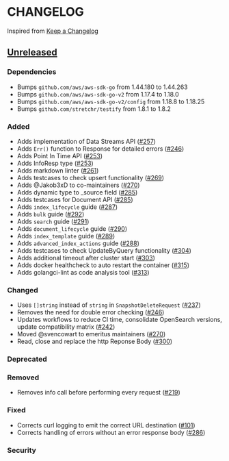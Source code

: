 # CHANGELOG

Inspired from [Keep a Changelog](https://keepachangelog.com/en/1.0.0/)

## [Unreleased]

### Dependencies

- Bumps `github.com/aws/aws-sdk-go` from 1.44.180 to 1.44.263
- Bumps `github.com/aws/aws-sdk-go-v2` from 1.17.4 to 1.18.0
- Bumps `github.com/aws/aws-sdk-go-v2/config` from 1.18.8 to 1.18.25
- Bumps `github.com/stretchr/testify` from 1.8.1 to 1.8.2

### Added

- Adds implementation of Data Streams API ([#257](https://github.com/opensearch-project/opensearch-go/pull/257))
- Adds `Err()` function to Response for detailed errors ([#246](https://github.com/opensearch-project/opensearch-go/pull/246))
- Adds Point In Time API ([#253](https://github.com/opensearch-project/opensearch-go/pull/253))
- Adds InfoResp type ([#253](https://github.com/opensearch-project/opensearch-go/pull/253))
- Adds markdown linter ([#261](https://github.com/opensearch-project/opensearch-go/pull/261))
- Adds testcases to check upsert functionality ([#269](https://github.com/opensearch-project/opensearch-go/pull/269))
- Adds @Jakob3xD to co-maintainers ([#270](https://github.com/opensearch-project/opensearch-go/pull/270))
- Adds dynamic type to \_source field ([#285](https://github.com/opensearch-project/opensearch-go/pull/285))
- Adds testcases for Document API ([#285](https://github.com/opensearch-project/opensearch-go/pull/285))
- Adds `index_lifecycle` guide ([#287](https://github.com/opensearch-project/opensearch-go/pull/287))
- Adds `bulk` guide ([#292](https://github.com/opensearch-project/opensearch-go/pull/292))
- Adds `search` guide ([#291](https://github.com/opensearch-project/opensearch-go/pull/291))
- Adds `document_lifecycle` guide ([#290](https://github.com/opensearch-project/opensearch-go/pull/290))
- Adds `index_template` guide ([#289](https://github.com/opensearch-project/opensearch-go/pull/289))
- Adds `advanced_index_actions` guide ([#288](https://github.com/opensearch-project/opensearch-go/pull/288))
- Adds testcases to check UpdateByQuery functionality ([#304](https://github.com/opensearch-project/opensearch-go/pull/304))
- Adds additional timeout after cluster start ([#303](https://github.com/opensearch-project/opensearch-go/pull/303))
- Adds docker healthcheck to auto restart the container ([#315](https://github.com/opensearch-project/opensearch-go/pull/315))
- Adds golangci-lint as code analysis tool ([#313](https://github.com/opensearch-project/opensearch-go/pull/313))

### Changed

- Uses `[]string` instead of `string` in `SnapshotDeleteRequest` ([#237](https://github.com/opensearch-project/opensearch-go/pull/237))
- Removes the need for double error checking ([#246](https://github.com/opensearch-project/opensearch-go/pull/246))
- Updates workflows to reduce CI time, consolidate OpenSearch versions, update compatibility matrix ([#242](https://github.com/opensearch-project/opensearch-go/pull/242))
- Moved @svencowart to emeritus maintainers ([#270](https://github.com/opensearch-project/opensearch-go/pull/270))
- Read, close and replace the http Reponse Body ([#300](https://github.com/opensearch-project/opensearch-go/pull/300))

### Deprecated

### Removed

- Removes info call before performing every request ([#219](https://github.com/opensearch-project/opensearch-go/pull/219))

### Fixed

- Corrects curl logging to emit the correct URL destination ([#101](https://github.com/opensearch-project/opensearch-go/pull/101))
- Corrects handling of errors without an error response body ([#286](https://github.com/opensearch-project/opensearch-go/pull/286))

### Security

[Unreleased]: https://github.com/opensearch-project/opensearch-go/compare/v2.2.0...HEAD